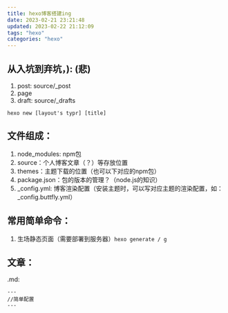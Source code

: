 ```yaml
---
title: hexo博客搭建ing
date: 2023-02-21 23:21:48
updated: 2023-02-22 21:12:09
tags: "hexo"
categories: "hexo"
---
```


## 从入坑到弃坑，): (悲)

1. post: source/_post
2. page
3. draft: source/_drafts

```
hexo new [layout's typr] [title]
```


## 文件组成：
1. node_modules: npm包
2. source：个人博客文章（？）等存放位置
3. themes：主题下载的位置（也可以下对应的npm包）
4. package.json：包的版本的管理？（node.js的知识）
5. _config.yml: 博客渲染配置（安装主题时，可以写对应主题的渲染配置，如：_config.buttfly.yml）

## 常用简单命令：
1.  生场静态页面（需要部署到服务器）``hexo generate / g``

## 文章：
.md:
```
---
//简单配置
---
```